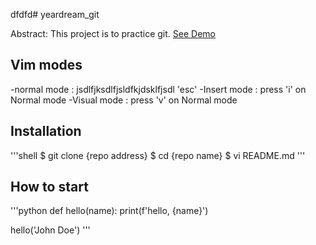 dfdfd# yeardream_git

Abstract: This project is to practice git.
[See Demo](https://www.google.com)

## Vim modes

-normal mode : jsdlfjksdlfjsldfkjdsklfjsdl 'esc'
-Insert mode : press 'i' on Normal mode
-Visual mode : press 'v' on Normal mode


## Installation

'''shell
$ git clone {repo address}
$ cd {repo name}
$ vi README.md
'''

## How to start
'''python
def hello(name):
    print(f'hello, {name}')

hello('John Doe')
'''
